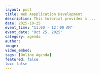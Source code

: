 ```yaml
---
layout: post
title: Web Aapplication Development
description: This tutorial provides a ...
date: 2025-10-25
event_time: "11:00 - 12：00 AM"        
event_date: "Oct 25, 2025"
category: agenda
author:
image:
video_embed:
tags: [Online Agenda]
featured: false
toc: false
---
```



